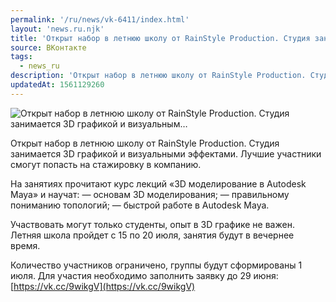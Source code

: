 ```yaml
---
permalink: '/ru/news/vk-6411/index.html'
layout: 'news.ru.njk'
title: 'Открыт набор в летнюю школу от RainStyle Production. Студия занимается 3D графикой и визуальным…'
source: ВКонтакте
tags:
  - news_ru
description: 'Открыт набор в летнюю школу от RainStyle Production. Студия занимается 3D графикой и визуальным…'
updatedAt: 1561129260
---
```

![Открыт набор в летнюю школу от RainStyle Production. Студия занимается 3D графикой и визуальным…](https://sun9-71.userapi.com/impf/c855124/v855124143/75879/N9vbB6bo9H0.jpg?size=1100x675&quality=96&proxy=1&sign=58eedda7e2c210591c747ed475c9d275&c_uniq_tag=2m-Ru_Rh3_NhJdim8GEObX3VNCXVfGZmh9XeOxgluD0&type=album)

Открыт набор в летнюю школу от RainStyle Production. Студия занимается 3D графикой и визуальными эффектами. Лучшие участники смогут попасть на стажировку в компанию.

На занятиях прочитают курс лекций «3D моделирование в Autodesk Maya» и научат:
— основам 3D моделирования;
— правильному пониманию топологий;
— быстрой работе в Autodesk Maya.

Участвовать могут только студенты, опыт в 3D графике не важен. Летняя школа пройдет с 15 по 20 июля, занятия будут в вечернее время.

Количество участников ограничено, группы будут сформированы 1 июля. Для участия необходимо заполнить заявку до 29 июня: [https://vk.cc/9wikgV](https://vk.cc/9wikgV)
